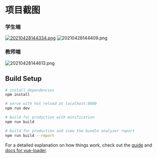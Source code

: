 # 项目截图
### 学生端
<a href="https://sm.ms/image/xlrKjXaUhmdveqz" target="_blank"><img src="https://i.loli.net/2021/04/28/xlrKjXaUhmdveqz.png" alt="20210428144334.png"></a>
![20210428144409.png](https://i.loli.net/2021/04/28/bx2IGkmY4wjBvhu.png)
### 教师端
![20210428144613.png](https://i.loli.net/2021/04/28/XpJyueOrRbFdhkU.png)
## Build Setup

``` bash
# install dependencies
npm install

# serve with hot reload at localhost:8080
npm run dev

# build for production with minification
npm run build

# build for production and view the bundle analyzer report
npm run build --report
```

For a detailed explanation on how things work, check out the [guide](http://vuejs-templates.github.io/webpack/) and [docs for vue-loader](http://vuejs.github.io/vue-loader).


